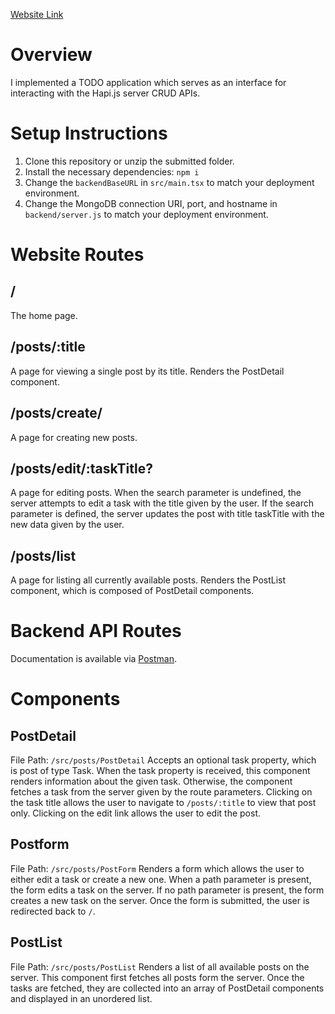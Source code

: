 [Website Link](http://ec2-18-222-134-82.us-east-2.compute.amazonaws.com/)

# Overview
I implemented a TODO application which serves as an interface for interacting with the Hapi.js server CRUD APIs.

# Setup Instructions
1. Clone this repository or unzip the submitted folder.
2. Install the necessary dependencies: `npm i`
3. Change the `backendBaseURL` in `src/main.tsx` to match your deployment environment.
4. Change the MongoDB connection URI, port, and hostname in `backend/server.js` to match your deployment environment.

# Website Routes

## /
The home page.

## /posts/:title
A page for viewing a single post by its title. Renders the PostDetail component.

## /posts/create/
A page for creating new posts.

## /posts/edit/:taskTitle?
A page for editing posts. When the search parameter is undefined, the server attempts to edit a task with the title given by the user. If the search parameter is defined, the server updates the post with title taskTitle with the new data given by the user.

## /posts/list
A page for listing all currently available posts. Renders the PostList component, which is composed of PostDetail components.

# Backend API Routes
Documentation is available via [Postman](https://documenter.getpostman.com/view/44703722/2sB2j6Ar1T).

# Components

## PostDetail
File Path: `/src/posts/PostDetail`
Accepts an optional task property, which is post of type Task.
When the task property is received, this component renders information about the given task.
Otherwise, the component fetches a task from the server given by the route parameters.
Clicking on the task title allows the user to navigate to `/posts/:title` to view that post only.
Clicking on the edit link allows the user to edit the post.

## Postform
File Path: `/src/posts/PostForm`
Renders a form which allows the user to either edit a task or create a new one.
When a path parameter is present, the form edits a task on the server.
If no path parameter is present, the form creates a new task on the server.
Once the form is submitted, the user is redirected back to `/`.

## PostList
File Path: `/src/posts/PostList`
Renders a list of all available posts on the server.
This component first fetches all posts form the server.
Once the tasks are fetched, they are collected into an array of PostDetail components and displayed in an unordered list.
